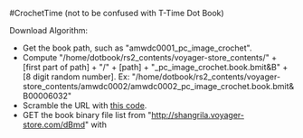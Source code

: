 #CrochetTime
(not to be confused with T-Time Dot Book)

Download Algorithm:

+ Get the book path, such as "amwdc0001_pc_image_crochet".
+ Compute "/home/dotbook/rs2_contents/voyager-store_contents/" + [first part of path] + "/" + [path] + "_pc_image_crochet.book.bmit&B" + [8 digit random number].  Ex: "/home/dotbook/rs2_contents/voyager-store_contents/amwdc0002/amwdc0002_pc_image_crochet.book.bmit&B00006032"
+ Scramble the URL with [this code](http://privatepaste.com/a330722624).
+ GET the book binary file list from "http://shangrila.voyager-store.com/dBmd" with